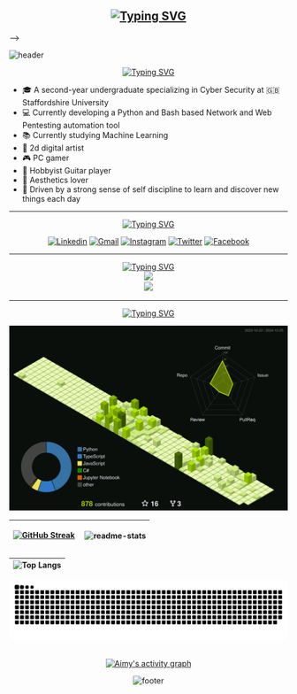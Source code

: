 <h2 align="center">
<!-- <img src="pokemon-emerald-waterfall-pixel-moewalls-com.gif">
    <img src="berserker-hound.gif" width="100"> -->
    <!-- <br> -->
    <a href="https://git.io/typing-svg"><img src="https://readme-typing-svg.demolab.com?font=Fira+Code&size=17&duration=1000&pause=9000&color=ABD200&center=true&vCenter=true&multiline=true&random=false&width=800&lines='A+Ship+is+always+safe+at+the+shore,+but+that+is+not+what+it's+built+for'" alt="Typing SVG" /></a>
</h2> -->

![header](https://capsule-render.vercel.app/api?type=waving&height=200&color=0:ABD200,100:9fef00&text=Hi!%20%20I'm%20%20Aimy&textBg=false&section=header&fontColor=0D1117&fontAlignY=38&fontSize=50)

<div align="center">
    <a href="https://git.io/typing-svg">
        <img src="https://readme-typing-svg.demolab.com?font=Fira+Code&duration=1&pause=1&color=ABD200&center=true&vCenter=true&repeat=false&width=435&lines=About+Me" alt="Typing SVG" />
    </a>
    <br>
<div>

<div align="left">

- 🎓 A second-year undergraduate specializing in Cyber Security at 🇬🇧 Staffordshire University<br>
- 💻 Currently developing a Python and Bash based Network and Web Pentesting automation tool<br>
- 📚 Currently studying Machine Learning<br>
- 🎨 2d digital artist <br>
- 🎮 PC gamer <br>
- 🎸 Hobbyist Guitar player<br>
- 🌌 Aesthetics lover<br>
- 🎯 Driven by a strong sense of self discipline to learn and discover new things each day
<div>
<hr> 

<div align="center">
    <a href="https://git.io/typing-svg">
        <img src="https://readme-typing-svg.demolab.com?font=Fira+Code&duration=1&pause=1&color=ABD200&center=true&vCenter=true&repeat=false&width=435&lines=My+Socials" alt="Typing SVG" />
    </a>
    <br>

[![Linkedin](https://img.shields.io/badge/LinkedIn-0077B5?style=for-the-badge&logo=linkedin&logoColor=white)](https://www.linkedin.com/in/aimy/)
[![Gmail](https://img.shields.io/badge/Gmail-D14836?style=for-the-badge&logo=gmail&logoColor=white)](mailto:erandasblackburn@gmail.com)
[![Instagram](https://img.shields.io/badge/Instagram-E4405F?style=for-the-badge&logo=instagram&logoColor=white)](https://www.instagram.com/itzluminara)
[![Twitter](https://img.shields.io/badge/Twitter-1DA1F2?style=for-the-badge&logo=twitter&logoColor=white&link=https%3A%2F%2Ftwitter.com%2Fitzluminara)](https://twitter.com/itzluminara)
[![Facebook](https://img.shields.io/badge/Facebook-1877F2?style=for-the-badge&logo=facebook&logoColor=white)](https://www.facebook.com/eternal.burn/)
<!-- [![Reddit](https://img.shields.io/badge/Reddit-FF4500?style=for-the-badge&logo=reddit&logoColor=white)](https://www.reddit.com/user/N4PP33R) -->
<div>
<hr> 

<p align="center">
    <a href="https://git.io/typing-svg">
        <img src="https://readme-typing-svg.demolab.com?font=Fira+Code&duration=1&pause=1&color=ABD200&center=true&vCenter=true&repeat=false&width=435&lines=Languages+and+Tools" alt="Typing SVG" />
    </a>
    <br>
    <a href="https://skillicons.dev">
        <img src="https://skillicons.dev/icons?i=py,bash,debian,linux,git,cs,js,html,css" />
        <br>
        <img src="https://skillicons.dev/icons?i=vscode,pycharm,ps" />
    </a>
</p>
<hr>

<div align="center">
    <a href="https://git.io/typing-svg">
        <img src="https://readme-typing-svg.demolab.com?font=Fira+Code&duration=1&pause=1&color=ABD200&center=true&vCenter=true&repeat=false&width=435&lines=My+Contributions" alt="Typing SVG" />
    </a>
</div>

<p align="center" >
	<picture>
	  <source media="(prefers-color-scheme: dark)"  srcset="https://raw.githubusercontent.com/d3ttl4ff/d3ttl4ff/output-3d-contrib/profile-custom-hacker.svg" />
	  <img alt="github profile contributions chart"    src="https://raw.githubusercontent.com/d3ttl4ff/d3ttl4ff/output-3d-contrib/profile-custom-hacker.svg" />
	</picture>
</p>

<!-- 
##rank_icon alternatives
    rank_icon=default
    rank_icon=github
    rank_icon=percentile
 -->
| [![GitHub Streak](http://github-readme-streak-stats.herokuapp.com?user=d3ttl4ff&theme=merko&hide_border=true)](https://git.io/streak-stats) | <p align="left">&nbsp;<img align="center" src="https://github-readme-stats.vercel.app/api?username=d3ttl4ff&show_icons=true&theme=merko&rank_icon=default&hide_border=true&locale=en" alt="readme-stats" /></p> |
| ------------- | ------------- |

| ![Top Langs](https://github-readme-stats.vercel.app/api/top-langs/?username=d3ttl4ff\&layout=compact\&size_weight=1&count_weight=1\&theme=merko\&hide_border=true) |
| -------------------------- |

<div align="center">
  <img alt="snake eating my contributions" src="https://raw.githubusercontent.com/d3ttl4ff/d3ttl4ff/output/github-contribution-grid-snake-b153.svg" />
</div>
<br>

<!-- <hr>
<div align="center">
    <a href="https://git.io/typing-svg">
        <img src="https://readme-typing-svg.demolab.com?font=Fira+Code&duration=1&pause=1&color=ABD200&center=true&vCenter=true&repeat=false&width=435&lines=Listening+Now" alt="Typing SVG" />
    </a>
    
[![spotify-github-profile](https://spotify-github-profile.vercel.app/api/view?uid=folgrj6q5x0og3tss4vpvj8nf&cover_image=true&theme=novatorem&show_offline=false&background_color=121212&interchange=true&bar_color_cover=false)](https://spotify-github-profile.vercel.app/api/view?uid=folgrj6q5x0og3tss4vpvj8nf&redirect=true)
</div> -->

[![Aimy's activity graph](https://github-readme-activity-graph.vercel.app/graph?username=d3ttl4ff&theme=merko&area=true&hide_border=true)](https://github.com/d3ttl4ff/github-readme-activity-graph)

![footer](https://capsule-render.vercel.app/api?type=waving&height=65&color=0:9fef00,100:ABD200&section=footer&reversal=false)